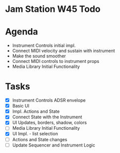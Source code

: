 # Jam Station W45 Todo

# Agenda
- Instrument Controls initial impl.
- Connect MIDI velocity and sustain with instrument
- Make the sound smoother
- Connect MIDI controls to instrument props
- Media Library Initial Functionality

# Tasks
- [x] Instrument Controls ADSR envelope
 - [x] Basic UI
 - [x] Impl. Actions and State
 - [x] Connect State with the Instrument
- [x] UI Updates, borders, shadow, colors
- [ ] Media Library Initial Functionality
 - [x] UI Impl. - list selection
 - [ ] Actions and State changes
 - [ ] Update Sequencer and Instrument Logic
